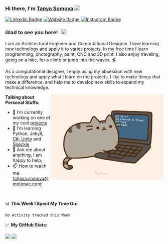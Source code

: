 ### Hi there, I'm <a href="https://gkassym.netlify.app" target="_blank">Tanya Somova</a> <img src="https://media.giphy.com/media/hvRJCLFzcasrR4ia7z/giphy.gif" width="25px">

[![Linkedin Badge](https://img.shields.io/badge/-LinkedIn-0e76a8?style=flat-square&logo=Linkedin&logoColor=white)](https://www.linkedin.com/in/tatjana-somova)
[![Website Badge](https://img.shields.io/badge/Website-3b5998?style=flat-square&logo=google-chrome&logoColor=white)](https://tatjanasomova.github.io/my_projects)
[![Instagram Badge](https://img.shields.io/badge/-Instagram-e4405f?style=flat-square&logo=Instagram&logoColor=white)](https://instagram.com/_tanya_somova)

### Glad to see you here! &nbsp; ![](https://visitor-badge.glitch.me/badge?page_id=tatjanasomova)

I am an Architectural Engineer and Computational Designer. I love learning new technology and apply it to varies projects. In my free time I learn programming, photography, paint, CNC and 3D print. I also enjoy traveling, going on a hike, for a climb or jump into the waves. 🏄

As a computational designer, I enjoy using my obsession with new technology and apply what I learn on the projects. I like to make things that make a difference, and help me to develop new skills to expand my technical knowledge. 

<img align="right" alt="GIF" src="https://github.com/tatjanasomova/tatjanasomova/blob/main/coding_cat.gif?raw=true" height="270" />

**Talking about Personal Stuffs:**

- 🌱 I’m currently working on one of my cool [projects](https://tatjanasomova.github.io/my_projects)
- 🚀 I’m learning Python, Jekyll, [C#, Unity](https://learning.edx.org/course/course-v1:HarvardX+CS50G+Games/home) and [Speckle](https://www.youtube.com/embed/4hJwZo3p4_U)
- 💬 Ask me about anything, I am happy to help;
- 📫 How to reach me: tatjana.somova@mottmac.com;
</br>


📊 **This Week I Spent My Time On:**
<!--START_SECTION:waka-->
```text
No Activity tracked this Week
```
<!--END_SECTION:waka-->


📈 **My GitHub Stats:**

<p>
  <img height="180em" src="https://github-readme-stats.vercel.app/api?username=tatjanasomova&show_icons=true&hide_border=true&&count_private=true&include_all_commits=true" />
  <img height="180em" src="https://github-readme-stats.vercel.app/api/top-langs/?username=tatjanasomova&exclude_repo=van_design&show_icons=true&hide_border=true&layout=compact&langs_count=8"/>
</p>
